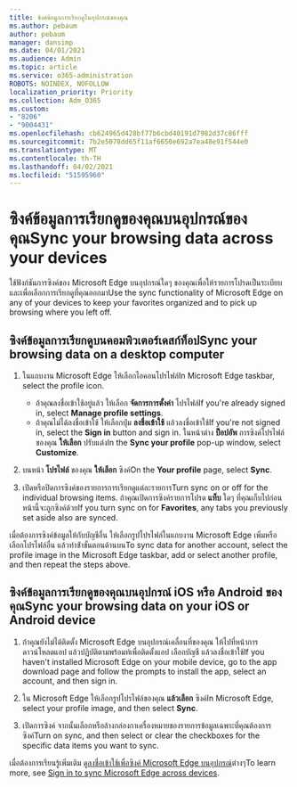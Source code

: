 ```yaml
---
title: ซิงค์ข้อมูลการเรียกดูในอุปกรณ์ของคุณ
ms.author: pebaum
author: pebaum
manager: dansimp
ms.date: 04/01/2021
ms.audience: Admin
ms.topic: article
ms.service: o365-administration
ROBOTS: NOINDEX, NOFOLLOW
localization_priority: Priority
ms.collection: Adm_O365
ms.custom:
- "8206"
- "9004431"
ms.openlocfilehash: cb624965d428bf77b6cbd40191d7982d37c86fff
ms.sourcegitcommit: 7b2e5078dd65f11af6650e692a7ea48e91f544e0
ms.translationtype: MT
ms.contentlocale: th-TH
ms.lasthandoff: 04/02/2021
ms.locfileid: "51595960"
---
```

# <a name="sync-your-browsing-data-across-your-devices"></a><span data-ttu-id="98a9c-102">ซิงค์ข้อมูลการเรียกดูของคุณบนอุปกรณ์ของคุณ</span><span class="sxs-lookup"><span data-stu-id="98a9c-102">Sync your browsing data across your devices</span></span>

<span data-ttu-id="98a9c-103">ใช้ฟังก์ชันการซิงค์ของ Microsoft Edge บนอุปกรณ์ใดๆ ของคุณเพื่อให้รายการโปรดเป็นระเบียบและเพื่อเลือกการเรียกดูที่คุณออกมา</span><span class="sxs-lookup"><span data-stu-id="98a9c-103">Use the sync functionality of Microsoft Edge on any of your devices to keep your favorites organized and to pick up browsing where you left off.</span></span>

## <a name="sync-your-browsing-data-on-a-desktop-computer"></a><span data-ttu-id="98a9c-104">ซิงค์ข้อมูลการเรียกดูบนคอมพิวเตอร์เดสก์ท็อป</span><span class="sxs-lookup"><span data-stu-id="98a9c-104">Sync your browsing data on a desktop computer</span></span>

1. <span data-ttu-id="98a9c-105">ในแถบงาน Microsoft Edge ให้เลือกไอคอนโปรไฟล์</span><span class="sxs-lookup"><span data-stu-id="98a9c-105">In Microsoft Edge taskbar, select the profile icon.</span></span>
    
    - <span data-ttu-id="98a9c-106">ถ้าคุณลงชื่อเข้าใช้อยู่แล้ว ให้เลือก **จัดการการตั้งค่า** โปรไฟล์</span><span class="sxs-lookup"><span data-stu-id="98a9c-106">If you're already signed in, select **Manage profile settings**.</span></span>
    - <span data-ttu-id="98a9c-107">ถ้าคุณไม่ได้ลงชื่อเข้าใช้ ให้เลือกปุ่ม **ลงชื่อเข้าใช้** แล้วลงชื่อเข้าใช้</span><span class="sxs-lookup"><span data-stu-id="98a9c-107">If you're not signed in, select the **Sign in** button and sign in.</span></span> <span data-ttu-id="98a9c-108">ในหน้าต่าง **ป็อปอัพ** การซิงค์โปรไฟล์ของคุณ **ให้เลือก** ปรับแต่ง</span><span class="sxs-lookup"><span data-stu-id="98a9c-108">In the **Sync your profile** pop-up window, select **Customize**.</span></span>

1. <span data-ttu-id="98a9c-109">บนหน้า **โปรไฟล์** ของคุณ **ให้เลือก** ซิงค์</span><span class="sxs-lookup"><span data-stu-id="98a9c-109">On the **Your profile** page, select **Sync**.</span></span>

1. <span data-ttu-id="98a9c-110">เปิดหรือปิดการซิงค์ของรายการการเรียกดูแต่ละรายการ</span><span class="sxs-lookup"><span data-stu-id="98a9c-110">Turn sync on or off for the individual browsing items.</span></span> <span data-ttu-id="98a9c-111">ถ้าคุณเปิดการซิงค์รายการโปรด **แท็บ** ใดๆ ที่คุณเก็บไปก่อนหน้านี้จะถูกซิงค์ด้วย</span><span class="sxs-lookup"><span data-stu-id="98a9c-111">If you turn sync on for **Favorites**, any tabs you previously set aside also are synced.</span></span>

<span data-ttu-id="98a9c-112">เมื่อต้องการซิงค์ข้อมูลให้กับบัญชีอื่น ให้เลือกรูปโปรไฟล์ในแถบงาน Microsoft Edge เพิ่มหรือเลือกโปรไฟล์อื่น แล้วทําซ้ําขั้นตอนด้านบน</span><span class="sxs-lookup"><span data-stu-id="98a9c-112">To sync data for another account, select the profile image in the Microsoft Edge taskbar, add or select another profile, and then repeat the steps above.</span></span>

## <a name="sync-your-browsing-data-on-your-ios-or-android-device"></a><span data-ttu-id="98a9c-113">ซิงค์ข้อมูลการเรียกดูของคุณบนอุปกรณ์ iOS หรือ Android ของคุณ</span><span class="sxs-lookup"><span data-stu-id="98a9c-113">Sync your browsing data on your iOS or Android device</span></span>

1. <span data-ttu-id="98a9c-114">ถ้าคุณยังไม่ได้ติดตั้ง Microsoft Edge บนอุปกรณ์เคลื่อนที่ของคุณ ให้ไปที่หน้าการดาวน์โหลดแอป แล้วปฏิบัติตามพร้อมท์เพื่อติดตั้งแอป เลือกบัญชี แล้วลงชื่อเข้าใช้</span><span class="sxs-lookup"><span data-stu-id="98a9c-114">If you haven't installed Microsoft Edge on your mobile device, go to the app download page and follow the prompts to install the app, select an account, and then sign in.</span></span>

1. <span data-ttu-id="98a9c-115">ใน Microsoft Edge ให้เลือกรูปโปรไฟล์ของคุณ **แล้วเลือก** ซิงค์</span><span class="sxs-lookup"><span data-stu-id="98a9c-115">In Microsoft Edge, select your profile image, and then select **Sync**.</span></span>

1. <span data-ttu-id="98a9c-116">เปิดการซิงค์ จากนั้นเลือกหรือล้างกล่องกาเครื่องหมายของรายการข้อมูลเฉพาะที่คุณต้องการซิงค์</span><span class="sxs-lookup"><span data-stu-id="98a9c-116">Turn on sync, and then select or clear the checkboxes for the specific data items you want to sync.</span></span>

<span data-ttu-id="98a9c-117">เมื่อต้องการเรียนรู้เพิ่มเติม [ดูลงชื่อเข้าใช้เพื่อซิงค์ Microsoft Edge บนอุปกรณ์](https://go.microsoft.com/fwlink/?linkid=2145501)ต่างๆ</span><span class="sxs-lookup"><span data-stu-id="98a9c-117">To learn more, see [Sign in to sync Microsoft Edge across devices](https://go.microsoft.com/fwlink/?linkid=2145501).</span></span>
